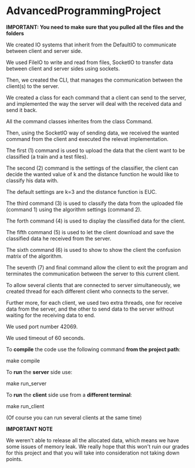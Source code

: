 # AdvancedProgrammingProject
**IMPORTANT: You need to make sure that you pulled all the files and the folders**

We created IO systems that inherit from the DefaultIO to communicate between client and server side.

We used FileIO to write and read from files, SocketIO to transfer data between client and server sides using sockets.

Then, we created the CLI, that manages the communication between the client(s) to the server.

We created a class for each command that a client can send to the server, and implemented the way the server will deal with the received data and send it back.

All the command classes inherites from the class Command.

Then, using the SocketIO way of sending data, we received the wanted command from the client and executed the relevat implementation.

The first (1) command is used to upload the data that the client want to be classified (a train and a test files).

The second (2) command is the settings of the classifier, the client can decide the wanted value of k and the distance function he would like to classify his data with.

The default settings are k=3 and the distance function is EUC.

The third command (3) is used to classify the data from the uploaded file (command 1) using the algorithm settings (command 2).

The forth command (4) is used to display the classified data for the client.

The fifth command (5) is used to let the client download and save the classified data he received from the server.

The sixth command (6) is used to show to show the client the confusion matrix of the algorithm.

The seventh (7) and final command allow the client to exit the program and terminates the communication between the server to this current client.

To allow several clients that are connected to server simultaneously, we created thread for each different client who connects to the server.

Further more, for each client, we used two extra threads, one for receive data from the server, and the other to send data to the server without waiting for the receiving data to end.

We used port number 42069.

We used timeout of 60 seconds.

To **compile** the code use the following command **from the project path**:

make compile

To **run** the **server** side use:

make run_server

To **run** the **client** side use from a **different terminal**:

make run_client

(Of course you can run several clients at the same time)

**IMPORTANT NOTE**

We weren't able to release all the allocated data, which means we have some issues of memory leak. We really hope that this won't ruin our grades for this project and that you will take into consideration not taking down points.
